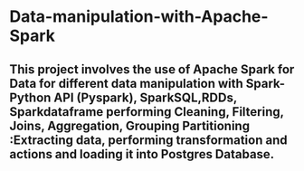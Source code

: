 # Data-manipulation-with-Apache-Spark

## This project involves the use of Apache Spark for Data for different data manipulation with Spark-Python API (Pyspark), SparkSQL,RDDs, Sparkdataframe performing Cleaning, Filtering, Joins, Aggregation, Grouping Partitioning :Extracting data, performing transformation and actions and loading it into Postgres Database. 

